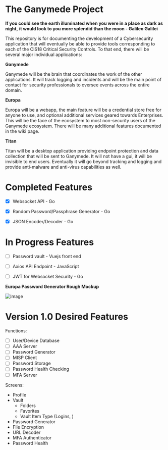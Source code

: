 # The Ganymede Project #
**If you could see the earth illuminated when you were in a place as dark as night,**
**it would look to you more splendid than the moon - Galileo Galilei**

This repository is for documenting the development of a Cybersecurity application that will eventually
be able to provide tools corresponding to each of the CIS18 Critical Security Controls. To that end, there
will be several major individual applications:

**Ganymede**

Ganymede will be the brain that coordinates the work of the other applications. It will track logging and incidents and 
will be the main point of contact for security professionals to oversee events across the entire domain. 

**Europa**

Europa will be a webapp, the main feature will be a credential store free for anyone to use, and optional additional services geared
towards Enterprises. This will be the face of the ecosystem to most non-security users of the Ganymede ecosystem. There will be many
additional features documented in the wiki page.

**Titan**

Titan will be a desktop application providing endpoint protection and data collection that will be sent to Ganymede. It will not have a gui,
it will be invisible to end users. Eventually it will go beyond tracking and logging and provide anti-malware and anti-virus capabilities
as well.

# Completed Features #
 - [X] Websocket API - Go

 - [X] Random Password/Passphrase Generator - Go

 - [X] JSON Encoder/Decoder - Go

# In Progress Features #
 - [ ] Password vault - Vuejs front end

 - [ ] Axios API Endpoint - JavaScript

 - [ ] JWT for Websocket Security - Go

**Europa Password Generator Rough Mockup**

![image](https://user-images.githubusercontent.com/82122466/168933757-c1e3ca57-90ce-4234-8fee-36d3936012b0.png)

# Version 1.0 Desired Features #
Functions:

 - [ ] User/Device Database
 - [ ] AAA Server
 - [ ] Password Generator
 - [ ] MISP Client
 - [ ] Password Storage
 - [ ] Password Health Checking
 - [ ] MFA Server

Screens:
 - Profile
 - Vault
    - Folders
    - Favorites
    - Vault Item Type (Logins, )
 - Password Generator
 - File Encryption
 - URL Decoder
 - MFA Authenticator
 - Password Health
